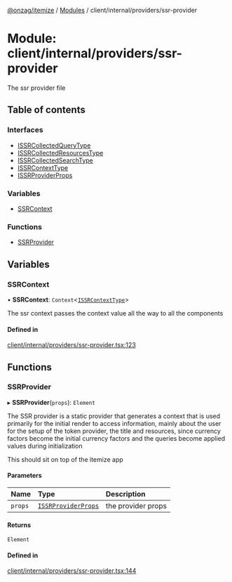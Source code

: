 [@onzag/itemize](../README.md) / [Modules](../modules.md) / client/internal/providers/ssr-provider

# Module: client/internal/providers/ssr-provider

The ssr provider file

## Table of contents

### Interfaces

- [ISSRCollectedQueryType](../interfaces/client_internal_providers_ssr_provider.ISSRCollectedQueryType.md)
- [ISSRCollectedResourcesType](../interfaces/client_internal_providers_ssr_provider.ISSRCollectedResourcesType.md)
- [ISSRCollectedSearchType](../interfaces/client_internal_providers_ssr_provider.ISSRCollectedSearchType.md)
- [ISSRContextType](../interfaces/client_internal_providers_ssr_provider.ISSRContextType.md)
- [ISSRProviderProps](../interfaces/client_internal_providers_ssr_provider.ISSRProviderProps.md)

### Variables

- [SSRContext](client_internal_providers_ssr_provider.md#ssrcontext)

### Functions

- [SSRProvider](client_internal_providers_ssr_provider.md#ssrprovider)

## Variables

### SSRContext

• **SSRContext**: `Context`<[`ISSRContextType`](../interfaces/client_internal_providers_ssr_provider.ISSRContextType.md)\>

The ssr context passes the context value all the way to all the components

#### Defined in

[client/internal/providers/ssr-provider.tsx:123](https://github.com/onzag/itemize/blob/a24376ed/client/internal/providers/ssr-provider.tsx#L123)

## Functions

### SSRProvider

▸ **SSRProvider**(`props`): `Element`

The SSR provider is a static provider that generates a context that is used
primarily for the initial render to access information, mainly about the user
for the setup of the token provider, the title and resources, since currency
factors become the initial currency factors and the queries become applied
values during initialization

This should sit on top of the itemize app

#### Parameters

| Name | Type | Description |
| :------ | :------ | :------ |
| `props` | [`ISSRProviderProps`](../interfaces/client_internal_providers_ssr_provider.ISSRProviderProps.md) | the provider props |

#### Returns

`Element`

#### Defined in

[client/internal/providers/ssr-provider.tsx:144](https://github.com/onzag/itemize/blob/a24376ed/client/internal/providers/ssr-provider.tsx#L144)
